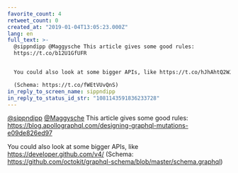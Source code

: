 ```yaml
---
favorite_count: 4
retweet_count: 0
created_at: "2019-01-04T13:05:23.000Z"
lang: en
full_text: >-
  @sippndipp @Maggysche This article gives some good rules:
  https://t.co/b12U1GfUFR


  You could also look at some bigger APIs, like https://t.co/hJhAhtQ2WJ

  (Schema: https://t.co/fWEtVUvQnS)
in_reply_to_screen_name: sippndipp
in_reply_to_status_id_str: "1081143591836233728"
---
```


[@sippndipp](https://twitter.com/sippndipp)
[@Maggysche](https://twitter.com/Maggysche) This article gives some good rules:
<https://blog.apollographql.com/designing-graphql-mutations-e09de826ed97>

You could also look at some bigger APIs, like <https://developer.github.com/v4/>
(Schema: <https://github.com/octokit/graphql-schema/blob/master/schema.graphql>)

